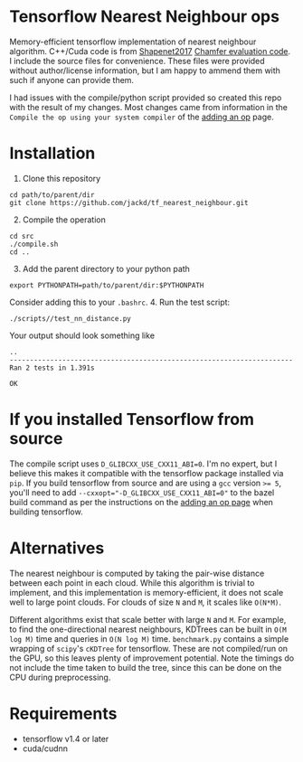 # Tensorflow Nearest Neighbour ops
Memory-efficient tensorflow implementation of nearest neighbour algorithm. C++/Cuda code is from [Shapenet2017](https://shapenet.cs.stanford.edu/iccv17/) [Chamfer evaluation code](https://shapenet.cs.stanford.edu/iccv17/recon3d/Chamfer.zip). I include the source files for convenience. These files were provided without author/license information, but I am happy to ammend them with such if anyone can provide them.

I had issues with the compile/python script provided so created this repo with the result of my changes. Most changes came from information in the `Compile the op using your system compiler` of the [adding an op](https://www.tensorflow.org/extend/adding_an_op) page.

# Installation
1. Clone this repository
```
cd path/to/parent/dir
git clone https://github.com/jackd/tf_nearest_neighbour.git
```
2. Compile the operation
```
cd src
./compile.sh
cd ..
```
3. Add the parent directory to your python path
```
export PYTHONPATH=path/to/parent/dir:$PYTHONPATH
```
Consider adding this to your `.bashrc`.
4. Run the test script:
```
./scripts//test_nn_distance.py
```
Your output should look something like
```
..
----------------------------------------------------------------------
Ran 2 tests in 1.391s

OK
```

# If you installed Tensorflow from source
The compile script uses `D_GLIBCXX_USE_CXX11_ABI=0`. I'm no expert, but I believe this makes it compatible with the tensorflow package installed via `pip`. If you build tensorflow from source and are using a `gcc` version `>= 5`, you'll need to add `--cxxopt="-D_GLIBCXX_USE_CXX11_ABI=0"` to the bazel build command as per the instructions on the [adding an op page](https://www.tensorflow.org/extend/adding_an_op) when building tensorflow.

# Alternatives
The nearest neighbour is computed by taking the pair-wise distance between each point in each cloud. While this algorithm is trivial to implement, and this implementation is memory-efficient, it does not scale well to large point clouds. For clouds of size `N` and `M`, it scales like `O(N*M)`.

Different algorithms exist that scale better with large `N` and `M`. For example, to find the one-directional nearest neighbours, KDTrees can be built in `O(M log M)` time and queries in `O(N log M)` time. `benchmark.py` contains a simple wrapping of `scipy`'s `cKDTree` for tensorflow. These are not compiled/run on the GPU, so this leaves plenty of improvement potential. Note the timings do not include the time taken to build the tree, since this can be done on the CPU during preprocessing.

# Requirements
* tensorflow v1.4 or later
* cuda/cudnn
